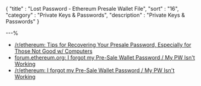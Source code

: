 {
"title"       : "Lost Password - Ethereum Presale Wallet File",
"sort"        : "16",
"category"    : "Private Keys & Passwords",
"description" : "Private Keys & Passwords"
}

---%


*   [/r/ethereum: Tips for Recovering Your Presale Password, Especially for Those Not Good w/ Computers](https://www.reddit.com/r/ethereum/comments/46887p/tips_for_recovering_your_presale_password/)
*   [forum.ethereum.org: I forgot my Pre-Sale Wallet Password / My PW Isn't Working](https://forum.ethereum.org/discussion/3045/request-post-password-instructions-that-were-given-for-the-presale-last-year)
*   [/r/ethereum: I forgot my Pre-Sale Wallet Password / My PW Isn't Working](https://www.reddit.com/r/ethereum/comments/3g6aw0/i_lost_my_password_to_my_presale_wallet_admit_it/)
